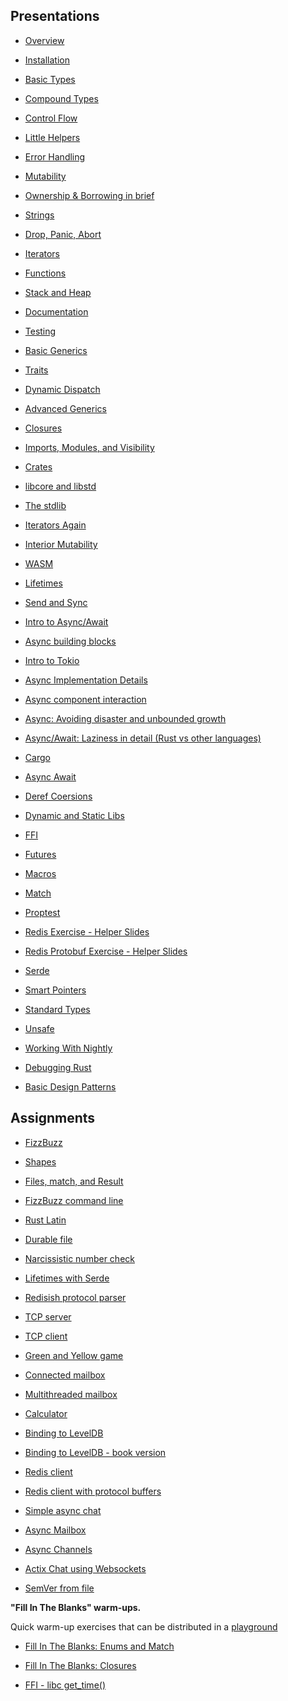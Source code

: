 Presentations
----

-   [Overview](./overview.html)

-   [Installation](./installation.html)

-   [Basic Types](./basic-types.html)

-   [Compound Types](./compound-types.html)

-   [Control Flow](./control-flow.html)

-   [Little Helpers](./little-helpers.html)

-   [Error Handling](./error-handling.html)

-   [Mutability](./mutability.html)

-   [Ownership & Borrowing in
    brief](./ownership-borrowing-in-brief.html)

-   [Strings](./strings.html)

-   [Drop, Panic, Abort](./drop-panic-abort.html)

-   [Iterators](./iterators.html)

-   [Functions](./functions.html)

-   [Stack and Heap](./stack-and-heap.html)

-   [Documentation](./documentation.html)

-   [Testing](./testing.html)

-   [Basic Generics](./generics-basics.html)

<!-- -->

-   [Traits](./traits.html)

-   [Dynamic Dispatch](./dynamic-dispatch.html)

-   [Advanced Generics](./advanced-generics-bounds.html)

-   [Closures](./closures.html)

-   [Imports, Modules, and
    Visibility](./imports-modules-and-visibility.html)

-   [Crates](./crates.html)

-   [libcore and libstd](./libcore-and-libstd.html)

-   [The stdlib](./std-lib-tour.html)

-   [Iterators Again](./iterators-again.html)

-   [Interior Mutability](./inner-mutability.html)

-   [WASM](./wasm.html)

-   [Lifetimes](./lifetimes.html)

-   [Send and Sync](./send-and-sync.html)

<!-- -->

-   [Intro to Async/Await](./async-await-intro.html)

-   [Async building blocks](./async-building-blocks.html)

-   [Intro to Tokio](./async-tokio-intro.html)

-   [Async Implementation Details](./async-implementation.html)

-   [Async component interaction](./async-component-interaction.html)

-   [Async: Avoiding disaster and unbounded
    growth](./async-growth-handling.html)

-   [Async/Await: Laziness in detail (Rust vs other
    languages)](./async-await-laziness-in-detail.html)

<!-- -->

-   [Cargo](./cargo.html)

-   [Async Await](./async-await.html)

-   [Deref Coersions](./deref-coersions.html)

-   [Dynamic and Static Libs](./dynamic-and-static-libs.html)

-   [FFI](./ffi.html)

-   [Futures](./futures.html)

-   [Macros](./macros.html)

-   [Match](./match.html)

-   [Proptest](./proptest.html)

-   [Redis Exercise - Helper Slides](./redis.html)

-   [Redis Protobuf Exercise - Helper Slides](./redis-protobuf.html)

-   [Serde](./serde.html)

-   [Smart Pointers](./smart-pointers.html)

-   [Standard Types](./standard-types.html)

-   [Unsafe](./unsafe.html)

-   [Working With Nightly](./working-with-nightly.html)

-   [Debugging Rust](./debugging-rust.html)

-   [Basic Design Patterns](./design-patterns.html)

Assignments
----

-   [FizzBuzz](./assignments/fizzbuzz.html)

-   [Shapes](./assignments/shapes.html)

-   [Files, match, and
    Result](./assignments/files-match-result-assignment.html)

-   [FizzBuzz command line](./assignments/fizzbuzz-command-line.html)

-   [Rust Latin](./assignments/rustlatin.html)

-   [Durable file](./assignments/durable-file.html)

-   [Narcissistic number
    check](./assignments/narcissistic-number-check.html)

-   [Lifetimes with Serde](./assignments/serde-lifetimes.html)

-   [Redisish protocol parser](./assignments/redisish.html)

-   [TCP server](./assignments/tcp-echo-server.html)

-   [TCP client](./assignments/tcp-client.html)

-   [Green and Yellow game](./assignments/green_yellow.html)

-   [Connected mailbox](./assignments/connected-mailbox.html)

-   [Multithreaded mailbox](./assignments/multithreaded-mailbox.html)

-   [Calculator](./assignments/calc.html)

-   [Binding to LevelDB](./assignments/binding-to-leveldb.html)

-   [Binding to LevelDB - book
    version](https://exercises-2021.ferrous-systems.com/ffi-1-exercise.html)

-   [Redis client](./assignments/redis.html)

-   [Redis client with protocol
    buffers](./assignments/redis-protobuf.html)

-   [Simple async chat](./assignments/simple-chat.html)

-   [Async Mailbox](./assignments/async-mailbox.html)

-   [Async Channels](./assignments/async-channels.html)

-   [Actix Chat using Websockets](./assignments/actix.html)

<!-- -->

-   [SemVer from file](./assignments/semver_from_file.html)

**"Fill In The Blanks" warm-ups.**

Quick warm-up exercises that can be distributed in a
[playground](https://play.rust-lang.org)

-   [Fill In The Blanks: Enums and
    Match](./fill_in_the_blanks/enums_match.html)

-   [Fill In The Blanks: Closures](./fill_in_the_blanks/closures.html)

-   [FFI - libc
    get\_time()](https://play.rust-lang.org/?version=stable&mode=debug&edition=2021&gist=762c5965f08b2d0a3c7375a372da6928)
